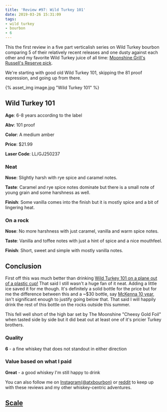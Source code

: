 ```yaml
---
title: 'Review #97: Wild Turkey 101'
date: 2019-03-26 15:31:09
tags:
- wild turkey
- bourbon
- 6
---
```


This the first review in a five part verticalish series on Wild Turkey bourbon comparing 5 of their relatively recent releases and one dusty against each other and my favorite Wild Turkey juice of all time: [Moonshine Grill's Russell's Reserve pick](https://atxbourbon.com/2019/02/19/Reviews-76-77-Russel-s-Reserve-Single-Barrel-Showdown-Moonshine-vs-Tejas/).

We're starting with good old Wild Turkey 101, skipping the 81 proof expression, and going up from there.

{% asset_img image.jpg "Wild Turkey 101" %}

## Wild Turkey 101
**Age**: 6-8 years according to the label

**Abv**: 101 proof

**Color**: A medium amber 

**Price**: $21.99

**Laser Code**: LL/GJ250237

### Neat
**Nose**: Slightly harsh with rye spice and caramel notes.

**Taste**: Caramel and rye spice notes dominate but there is a small note of young grain and some harshness as well.

**Finish**: Some vanilla comes into the finish but it is mostly spice and a bit of lingering heat.

### On a rock
**Nose**: No more harshness with just caramel, vanilla and warm spice notes.

**Taste**: Vanilla and toffee notes with just a hint of spice and a nice mouthfeel.

**Finish**: Short, sweet and simple with mostly vanilla notes.

## Conclusion
First off this was much better than drinking [Wild Turkey 101 on a plane out of a plastic cup!](https://atxbourbon.com/2018/09/01/Reviews-8-9-Wild-Turkey-101-and-Jack-Daniel-s-7-on-a-plane/) That said I still wasn't a huge fan of it neat. Adding a little ice saved it for me though. It's definitely a solid bottle for the price but for me the difference between this and a ~$30 bottle, say [McKenna 10 year](https://atxbourbon.com/2018/12/31/Review-57-Henry-McKenna-10-year-Single-Barrel-Bottled-in-Bond-Barrel-5254/), isn't significant enough to justify going below that. That said I will happily drink the rest of this bottle on the rocks outside this summer.

This fell well short of the high bar set by The Moonshine "Cheesy Gold Foil" when tasted side by side but it did beat out at least one of it's pricier Turkey brothers.

### Quality
**6** - a fine whiskey that does not standout in either direction

### Value based on what I paid
**Great** - a good whiskey I'm still happy to drink

You can also follow me on [Instagram(@atxbourbon)](https://www.instagram.com/atxbourbon/) or [reddit](https://www.reddit.com/r/scottmotorraddrinks/) to keep up with these reviews and my other whiskey-centric adventures.

## [Scale](http://atxbourbon.com/Scale/)